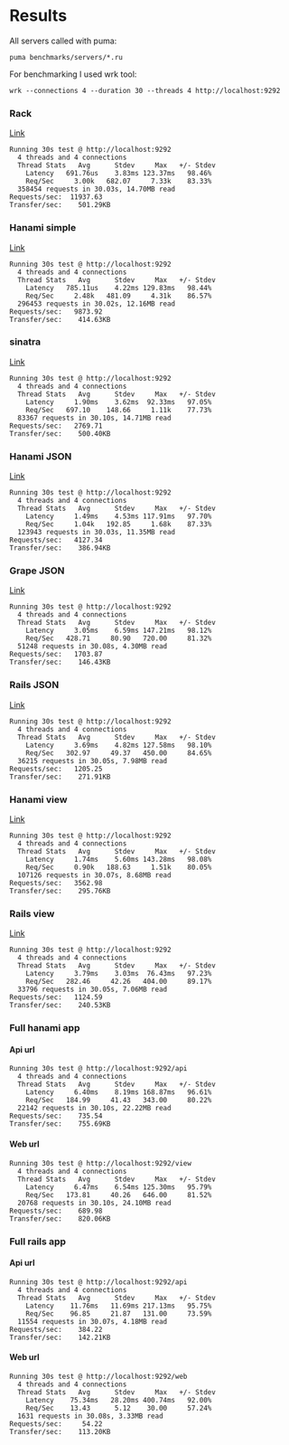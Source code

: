 # Results
All servers called with puma:

    puma benchmarks/servers/*.ru

For benchmarking I used wrk tool:

    wrk --connections 4 --duration 30 --threads 4 http://localhost:9292

### Rack
[Link](https://github.com/davydovanton/hanami-bench/blob/master/benchmarks/servers/rack.ru)

```
Running 30s test @ http://localhost:9292
  4 threads and 4 connections
  Thread Stats   Avg      Stdev     Max   +/- Stdev
    Latency   691.76us    3.83ms 123.37ms   98.46%
    Req/Sec     3.00k   682.07     7.33k    83.33%
  358454 requests in 30.03s, 14.70MB read
Requests/sec:  11937.63
Transfer/sec:    501.29KB
```


### Hanami simple
[Link](https://github.com/davydovanton/hanami-bench/blob/master/benchmarks/servers/hanami_simple.ru)

```
Running 30s test @ http://localhost:9292
  4 threads and 4 connections
  Thread Stats   Avg      Stdev     Max   +/- Stdev
    Latency   785.11us    4.22ms 129.83ms   98.44%
    Req/Sec     2.48k   481.09     4.31k    86.57%
  296453 requests in 30.02s, 12.16MB read
Requests/sec:   9873.92
Transfer/sec:    414.63KB
```

### sinatra
[Link](https://github.com/davydovanton/hanami-bench/blob/master/benchmarks/servers/sinatra.ru)

```
Running 30s test @ http://localhost:9292
  4 threads and 4 connections
  Thread Stats   Avg      Stdev     Max   +/- Stdev
    Latency     1.90ms    3.62ms  92.33ms   97.05%
    Req/Sec   697.10    148.66     1.11k    77.73%
  83367 requests in 30.10s, 14.71MB read
Requests/sec:   2769.71
Transfer/sec:    500.40KB
```


### Hanami JSON
[Link](https://github.com/davydovanton/hanami-bench/blob/master/benchmarks/servers/hanami_json.ru)

```
Running 30s test @ http://localhost:9292
  4 threads and 4 connections
  Thread Stats   Avg      Stdev     Max   +/- Stdev
    Latency     1.49ms    4.53ms 117.91ms   97.70%
    Req/Sec     1.04k   192.85     1.68k    87.33%
  123943 requests in 30.03s, 11.35MB read
Requests/sec:   4127.34
Transfer/sec:    386.94KB
```

### Grape JSON
[Link](https://github.com/davydovanton/hanami-bench/blob/master/benchmarks/servers/grape_json.ru)

```
Running 30s test @ http://localhost:9292
  4 threads and 4 connections
  Thread Stats   Avg      Stdev     Max   +/- Stdev
    Latency     3.05ms    6.59ms 147.21ms   98.12%
    Req/Sec   428.71     80.90   720.00     81.32%
  51248 requests in 30.08s, 4.30MB read
Requests/sec:   1703.87
Transfer/sec:    146.43KB
```

### Rails JSON
[Link](https://github.com/davydovanton/hanami-bench/blob/master/benchmarks/servers/rails_json.ru)

```
Running 30s test @ http://localhost:9292
  4 threads and 4 connections
  Thread Stats   Avg      Stdev     Max   +/- Stdev
    Latency     3.69ms    4.82ms 127.58ms   98.10%
    Req/Sec   302.97     49.37   450.00     84.65%
  36215 requests in 30.05s, 7.98MB read
Requests/sec:   1205.25
Transfer/sec:    271.91KB
```

### Hanami view
[Link](https://github.com/davydovanton/hanami-bench/blob/master/benchmarks/servers/hanami_view.ru)

```
Running 30s test @ http://localhost:9292
  4 threads and 4 connections
  Thread Stats   Avg      Stdev     Max   +/- Stdev
    Latency     1.74ms    5.60ms 143.28ms   98.08%
    Req/Sec     0.90k   188.63     1.51k    80.05%
  107126 requests in 30.07s, 8.68MB read
Requests/sec:   3562.98
Transfer/sec:    295.76KB
```

### Rails view
[Link](https://github.com/davydovanton/hanami-bench/blob/master/benchmarks/servers/rails_view.ru)

```
Running 30s test @ http://localhost:9292
  4 threads and 4 connections
  Thread Stats   Avg      Stdev     Max   +/- Stdev
    Latency     3.79ms    3.03ms  76.43ms   97.23%
    Req/Sec   282.46     42.26   404.00     89.17%
  33796 requests in 30.05s, 7.06MB read
Requests/sec:   1124.59
Transfer/sec:    240.53KB
```

### Full hanami app
#### Api url
```
Running 30s test @ http://localhost:9292/api
  4 threads and 4 connections
  Thread Stats   Avg      Stdev     Max   +/- Stdev
    Latency     6.40ms    8.19ms 168.87ms   96.61%
    Req/Sec   184.99     41.43   343.00     80.22%
  22142 requests in 30.10s, 22.22MB read
Requests/sec:    735.54
Transfer/sec:    755.69KB
```

#### Web url
```
Running 30s test @ http://localhost:9292/view
  4 threads and 4 connections
  Thread Stats   Avg      Stdev     Max   +/- Stdev
    Latency     6.47ms    6.54ms 125.30ms   95.79%
    Req/Sec   173.81     40.26   646.00     81.52%
  20768 requests in 30.10s, 24.10MB read
Requests/sec:    689.98
Transfer/sec:    820.06KB
```

### Full rails app
#### Api url
```
Running 30s test @ http://localhost:9292/api
  4 threads and 4 connections
  Thread Stats   Avg      Stdev     Max   +/- Stdev
    Latency    11.76ms   11.69ms 217.13ms   95.75%
    Req/Sec    96.85     21.87   131.00     73.59%
  11554 requests in 30.07s, 4.18MB read
Requests/sec:    384.22
Transfer/sec:    142.21KB
```

#### Web url
```
Running 30s test @ http://localhost:9292/web
  4 threads and 4 connections
  Thread Stats   Avg      Stdev     Max   +/- Stdev
    Latency    75.34ms   28.20ms 400.74ms   92.00%
    Req/Sec    13.43      5.12    30.00     57.24%
  1631 requests in 30.08s, 3.33MB read
Requests/sec:     54.22
Transfer/sec:    113.20KB
```
